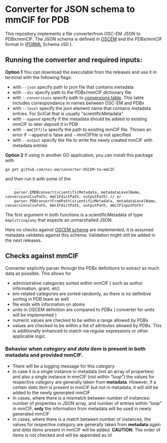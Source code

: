 # Converter for JSON schema to mmCIF for PDB

This repository implements a file converterfrom OSC-EM JSON to PDBx/mmCIF.
The JSON schema is defined in [OSCEM](https://github.com/osc-em/OSCEM_Schemas/) and  the PDBx/mmCIF format in ([PDBML](https://mmcif.wwpdb.org/dictionaries/ascii/mmcif_pdbx_v50.dic) Schema v50 ).


## Running the converter and required inputs:
**Option 1** 
You can download the executable from the releases and use it in terminal with the following flags: 
* with `--json` specify path to json file that contains metadata
* with `--dic` specify path to the PDBx/mmCIF dictionary file
* with `--conversions` specify path to [conversions table](https://github.com/openem/LS_Metadata_reader/). This table includes correspondance in names between OSC-EM and PDBx
* with `--level` specify the json element name that contains metadata entries. For SciCat that is usually "scientificMetadata"
* with `--append` specify if the metadata should be added to existing mmCIF to later deposit it in PDB
* with `--mmCIFfile` specify the path to existing mmCIF file. Throws an error if --append is false and --mmCIFfile is not specified
* with `--output` specify the file to write the newly created mmCIF with metadata entries

**Option 2**
If using in another GO application, you can install this package with 
```
go get github.com/osc-em/converter-OSCEM-to-mmCIF 
```
and then run it with some of the 

```import parser "github.com/osc-em/converter-OSCEM-to-mmCIF/parser"
    ...
    parser.EMDBconvert(scientificMetadata, metadataLevelName, conversionsCsvPath, mmCIFdictPath, outputPath) // or
    parser.PDBconvertFromPath(scientificMetadata, metadataLevelName, conversionsCsvPath, mmCIFdictPath, outputPath, mmCIFInputPath)
```
The first argument in both functions is a scientificMetadata of type `map[string]any` that expects an unmarshalled JSON. 

Here no checks against [OSCEM schema](https://github.com/osc-em/OSCEM_Schemas) are implemented, it is assumed metadata validates against this schema.  Validation might still be added in the next releases.



## Checks against mmCIF
Converter explicitly parser through the PDBx definitions to extract as much data as possible. This allows for
* administrative categories sorted within mmCIF ( such as author information, grant, etc)
* em-related categories are sorted randomly, as there is no definitive sorting in PDB team as well
* file ends with information on atoms
* units in OSCEM definition are compared to PDBx ( converter for units will be implemented )
* numeric values are checked to be within a range allowed by PDBs
* values  are checked to be within a list of attributes allowed by PDBx. This is additionally enhanced to match via regular expressions or other applicable logic. 

### Behavior when _category_ and _data item_ is present in both metadata and provided mmCIF. 
* There will be a logging message for this _category_
* In case it is a single instance in metadata (not an array of properties) and also a single instance in mmCIF (not within _"loop"_) the values for respective _category_ are generally taken from **metadata**. However, if a certain _data item_ is present in mmCIF but not in metadata, it will still be added to the newly generated mmCIF
* In cases, where there is a mismatch between number of instances: number of properties in JSON array, and number of entries within _"loop"_ in mmCIF, **only** the information from metadata will be used in newly generated mmCIF
* In cases, where there is a match between number of instances, the values for respective _category_ are generally taken from **metadata** again and _data items_ present in mmCIF will be added. **CAUTION**: The order of items is not checked and will be appended as is!